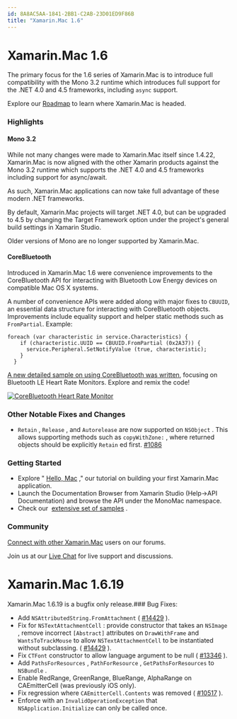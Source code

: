 ```yaml
---
id: 8A8AC5AA-1841-2BB1-C2AB-23D01ED9F86B
title: "Xamarin.Mac 1.6"
---
```


#  []()Xamarin.Mac 1.6

The primary focus for the 1.6 series of Xamarin.Mac is to introduce
full compatibility with the Mono 3.2 runtime which introduces full
support for the .NET 4.0 and 4.5 frameworks, including `async`
support.

Explore our [Roadmap](/releases/mac/roadmap) to learn where
Xamarin.Mac is headed.

### Highlights

#### Mono 3.2

While not many changes were made to Xamarin.Mac itself since 1.4.22,
Xamarin.Mac is now aligned with the other Xamarin products against the
Mono 3.2 runtime which supports the .NET 4.0 and 4.5 frameworks including
support for async/await.

As such, Xamarin.Mac applications can now take full advantage of these
modern .NET frameworks.

By default, Xamarin.Mac projects will target .NET 4.0, but can be
upgraded to 4.5 by changing the Target Framework option under the project's
general build settings in Xamarin Studio.

Older versions of Mono are no longer supported by Xamarin.Mac.

#### CoreBluetooth

Introduced in Xamarin.Mac 1.6 were convenience improvements to the
CoreBluetooth API for interacting with Bluetooth Low Energy devices on
compatible Mac OS X systems.

A number of convenience APIs were added along with major fixes to `CBUUID`, an essential data structure for interacting with
CoreBluetooth objects. Improvements include equality support and helper
static methods such as `FromPartial`. Example:

```
foreach (var characteristic in service.Characteristics) {
    if (characteristic.UUID == CBUUID.FromPartial (0x2A37)) {
      service.Peripheral.SetNotifyValue (true, characteristic);
    }
  }
```

 [A new detailed sample on using CoreBluetooth was written](https://github.com/xamarin/mac-samples/tree/master/HeartRateMonitor#monomaccorebluetooth), focusing
on Bluetooth LE Heart Rate Monitors. Explore and remix the code!

 [ ![CoreBluetooth Heart Rate Monitor](images/heart-rate-monitor.png "CoreBluetooth Heart Rate Monitor")](https://github.com/xamarin/mac-samples/tree/master/HeartRateMonitor#monomaccorebluetooth)

### Other Notable Fixes and Changes

-  `Retain` ,  `Release` , and  `Autorelease` are now supported on  `NSObject` . This allows supporting methods such as  `copyWithZone:` , where returned objects should be explicitly  `Retain` ed first.  [#1086](https://bugzilla.xamarin.com/show_bug.cgi?id=1086)


### Getting Started

-  Explore &quot; [Hello, Mac](/guides/mac/getting_started/hello%2C_mac) ,&quot; our tutorial on building your first Xamarin.Mac application. 
-  Launch the Documentation Browser from Xamarin Studio (Help-&gt;API Documentation) and browse the API under the MonoMac namespace. 
-  Check our&nbsp; [extensive set of samples](/samples/mac/all) . 


### Community

 [Connect with other Xamarin.Mac](http://forums.xamarin.com/categories/mac) users on our forums.

Join us at our [Live Chat](http://chat.xamarin.com) for live support and discussions.

 <a name="19"></a>


# Xamarin.Mac 1.6.19


Xamarin.Mac 1.6.19 is a bugfix only release.### Bug Fixes:

-  Add  `NSAttributedString.FromAttachment` ( [#14429](https://bugzilla.xamarin.com/show_bug.cgi?id=14429) ).
-  Fix for  `NSTextAttachmentCell` : provide constructor that takes an  `NSImage` , remove incorrect  `[Abstract]` attributes on  `DrawWithFrame` and  `WantsToTrackMouse` to allow  `NSTextAttachmentCell` to be instantiated without subclassing. ( [#14429](https://bugzilla.xamarin.com/show_bug.cgi?id=14429) ).
-  Fix  `CTFont` constructor to allow language argument to be null ( [#13346](https://bugzilla.xamarin.com/show_bug.cgi?id=13346) ).
-  Add  `PathsForResources` ,  `PathForResource` ,  `GetPathsForResources` to  `NSBundle` .
-  Enable RedRange, GreenRange, BlueRange, AlphaRange on CAEmitterCell (was previously iOS only).
-  Fix regression where  `CAEmitterCell.Contents` was removed ( [#10517](https://bugzilla.xamarin.com/show_bug.cgi?id=10517) ).
-  Enforce with an  `InvalidOperationException` that  `NSApplication.Initialize` can only be called once.
